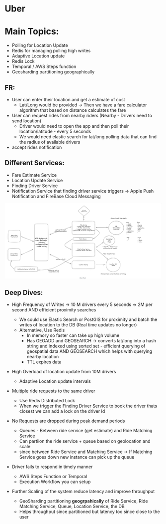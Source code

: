 # Uber

# Main Topics:

- Polling for Location Update
- Redis for managing polling high writes
- Adaptive Location update
- Redis Lock
- Temporal / AWS Steps function
- Geosharding partitioning geographically

## FR:

- User can enter their location and get a estimate of cost
  - Lat/Long would be provided -> Then we have a fare calculator algorithm that based on distance calculates the fare
- User can request rides from nearby riders (Nearby - Drivers need to send location)
  - Driver would need to open the app and then poll their location/latitude - every 5 seconds
  - We would need elastic search for lat/long polling data that can find the radius of available drivers
- accept rides notification

## Different Services:

- Fare Estimate Service
- Location Update Service
- Finding Driver Service
- Notification Service that finding driver service triggers -> Apple Push Notification and FireBase Cloud Messaging

![alt text](./Images/Uber.png)

## Deep Dives:

- High Frequency of Writes -> 10 M drivers every 5 seconds => 2M per second AND efficient proximity searches

  - We could use Elastic Search or PostGIS for proximity and batch the writes of location to the DB (Real time updates no longer)
  - Alternative, Use Redis
    - In memory so faster can take up high volume
    - Has GEOADD and GEOSEARCH -> converts lat/long into a hash string and indexed using sorted set - efficient querying of geospatial data AND GEOSEARCH which helps with querying nearby location
    - TTL expires data

- High Overload of location update from 10M drivers

  - Adaptive Location update intervals

- Multiple ride requests to the same driver

  - Use Redis Distributed Lock
  - When we trigger the Finding Driver Service to book the driver thats closest we can add a lock on the driver Id

- No Requests are dropped during peak demand periods

  - Queues - Between ride service (get estimate) and Ride Matching Service
  - Can partiion the ride service + queue based on geolocation and scale
  - since between Ride Service and Matching Service -> If Matching Service goes down new instance can pick up the queue

- Driver fails to respond in timely manner

  - AWS Steps Function or Temporal
  - Execution Workflow you can setup

- Further Scaling of the system reduce latency and improve throughput
  - GeoSharding partitioning **geogrpahically** of Ride Service, Ride Matching Service, Queue, Location Service, the DB
  - Helps throughput since partitioned but latency too since close to the user
